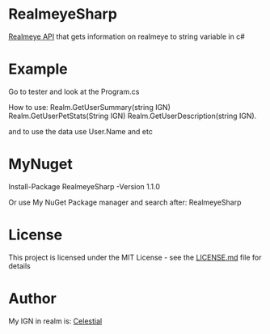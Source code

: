 # RealmeyeSharp
[Realmeye API](https://www.realmeye.com/) that gets information on realmeye to string variable in c#


# Example
Go to tester and look at the Program.cs 

How to use:
Realm.GetUserSummary(string IGN)
Realm.GetUserPetStats(String IGN)
Realm.GetUserDescription(string IGN).

and to use the data use
User.Name and etc

# MyNuget
Install-Package RealmeyeSharp -Version 1.1.0

Or use My NuGet Package manager and search after: RealmeyeSharp

# License
This project is licensed under the MIT License - see the [LICENSE.md](LICENSE.md) file for details

# Author
My IGN in realm is: [Celestial](https://www.realmeye.com/player/Celestial)
